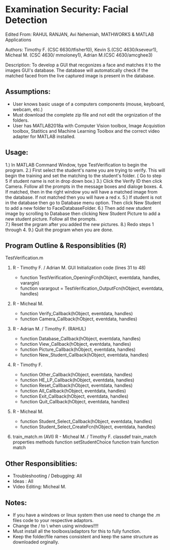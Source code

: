 # Examination Security: Facial Detection

Edited From: RAHUL RANJAN, Avi Nehemiah, MATHWORKS & MATLAB Applications

Authors: Timothy F. (CSC 6630/tfisher10), Kevin S.(CSC 4630/kseveur1), Micheal M.
(CSC 4630/ mmoloney1), Adrian M.(CSC 4630/amcghee3)

Description: To develop a GUI that recgonizes a face and matches it to the
images GUI's database. The database will automatically check if the
matched faced from the live captured image is present in the database.
 
## Assumptions: 
- User knows basic usage of a computers components (mouse, keyboard,
webcam, etc.)
- Must download the complete zip file and not edit the orgnization of the folders. 
- User has MATLAB2018a with Computer Vision toolbox, Image Acquistion
toolbox,  Statitics and Machine Learning Toolbox and the 
correct video adapter for MATLAB installed. 

## Usage:
1.) In MATLAB Command Window, type TestVerification to begin the program. 
2.) First select the student's name you are trying to verify. This will begin the training and set the matching to the student's folder. ( Go to step 5 if student name is not in drop down box.)
3.) Click the Verify ID then click Camera. Follow all the prompts in the message boxes and dialoge boxes.
4.  If matched, then in the right window you will have a matched image from the database. If not matched then you will have a red x. 
5.) If student is not in the database then go to Database menu option. Then click New Student to add a new folder to FaceDatabaseFolder. 
6.) Then add new student image by scrolling to Database then clicking New Student Picture to add a new student picture. Follow all the prompts.  
7.) Reset the prgram after you added the new pictures. 
8.) Redo steps 1 through 4. 
9.) Quit the program when you are done.  

## Program Outline & Responsiblities (R)

TestVerification.m
1. R - Timothy F. / Adrian M. GUI Initialization code (lines 31 to 48)
    - function TestVerification_OpeningFcn(hObject, eventdata, handles, varargin)
    - function varargout = TestVerification_OutputFcn(hObject, eventdata, handles)
    
2. R - Micheal M. 
    - function Verify_Callback(hObject, eventdata, handles) 
    - function Camera_Callback(hObject, eventdata, handles)

3. R - Adrian M. / Timothy F. (RAHUL)
    - function Database_Callback(hObject, eventdata, handles)
    - function View_Callback(hObject, eventdata, handles)
    - function Picture_Callback(hObject, eventdata, handles)
    - function New_Student_Callback(hObject, eventdata, handles)

4. R - Timothy F. 
    - function Other_Callback(hObject, eventdata, handles)
    - function HE_LP_Callback(hObject, eventdata, handles)
    - function Reset_Callback(hObject, eventdata, handles)
    - function All_Callback(hObject, eventdata, handles)
    - function Exit_Callback(hObject, eventdata, handles)
    - function Quit_Callback(hObject, eventdata, handles)

5. R - Micheal M. 
    - function Student_Select_Callback(hObject, eventdata, handles)
    - function Student_Select_CreateFcn(hObject, eventdata, handles)


6. train_match.m (AVI)
    R - Micheal M. / Timothy F. 
        classdef train_match
            properties
            methods
                function setStudentChoice
                function train
                function match

## Other Responsiblities:
- Troubleshooting / Debugging: All
- Ideas : All
- Video Editing: Micheal M. 

## Notes: 
- If you have a windows or linux system then use need to change the .m files code
  to your respective adaptors.
- Change the / to \ when using windows!!!!
- Must install all the toolboxs/adaptors for this to fully function. 
- Keep the folder/file names consistent and keep the same structure as downloaded orginally.  

